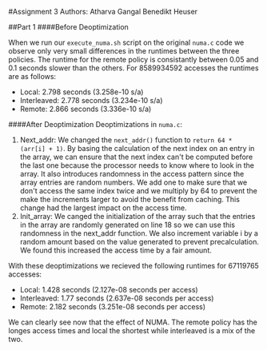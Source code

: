 #Assignment 3
Authors:
Atharva Gangal
Benedikt Heuser

##Part 1
####Before Deoptimization

When we run our ```execute_numa.sh``` script on the original ```numa.c``` code we observe only very small differences in the runtimes between the three policies. The runtime for the remote policy is consistantly between 0.05 and 0.1 seconds slower than the others. For 8589934592 accesses the runtimes are as follows:

- Local: 2.798 seconds (3.258e-10 s/a)
- Interleaved: 2.778 seconds (3.234e-10 s/a)
- Remote: 2.866 seconds (3.336e-10 s/a)

####After Deoptimization
Deoptimizations in ```numa.c```:
1. Next_addr: We changed the ```next_addr()``` function to ```return 64 * (arr[i] + 1)```. By basing the calculation of the next index on an entry in the array, we can ensure that the next index can't be computed before the last one because the processor needs to know where to look in the array. It also introduces randomness in the access pattern since the array entries are random numbers. We add one to make sure that we don't access the same index twice and we multiply by 64 to prevent the make the increments larger to avoid the benefit from caching. This change had the largest impact on the access time.
2. Init_array: We canged the initialization of the array such that the entries in the array are randomly generated on line 18 so we can use this randomness in the next_addr function. We also increment variable i by a random amount based on the value generated to prevent precalculation. We found this increased the access time by a fair amount.

With these deoptimizations we recieved the following runtimes for 67119765 accesses:

- Local: 1.428 seconds (2.127e-08 seconds per access)
- Interleaved: 1.77 seconds (2.637e-08 seconds per access)
- Remote: 2.182 seconds (3.251e-08 seconds per access)

We can clearly see now that the effect of NUMA. The remote policy has the longes access times and local the shortest while interleaved is a mix of the two.

